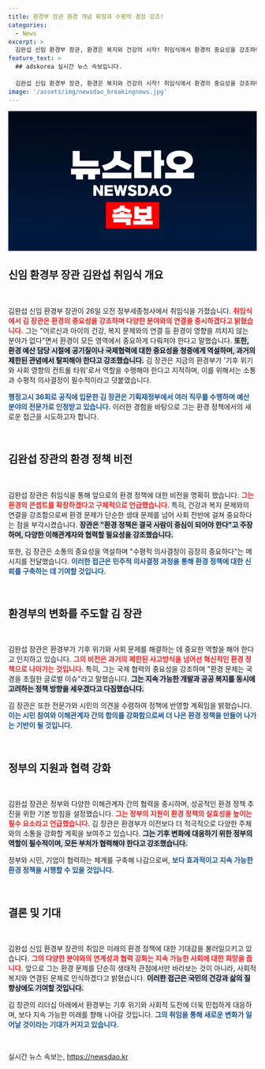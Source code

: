 ```yaml
---
title: 환경부 장관 환경 개념 확장과 수평적 결정 강조!
categories:
  - News
excerpt: >
  김완섭 신임 환경부 장관, 환경은 복지와 건강의 시작! 취임식에서 환경의 중요성을 강조하며 소통과 협력을 통한 변화 의지를 밝혔다. 새로운 환경부를 이끌어갈 그의 첫 발걸음에 누가 주목하고 있을까? 클릭으로 그 비전을 확인해보세요!
feature_text: >
  ## adskorea 실시간 뉴스 속보입니다.

  김완섭 신임 환경부 장관, 환경은 복지와 건강의 시작! 취임식에서 환경의 중요성을 강조하며 소통과 협력을 통한 변화 의지를 밝혔다. 새로운 환경부를 이끌어갈 그의 첫 발걸음에 누가 주목하고 있을까? 클릭으로 그 비전을 확인해보세요!
image: '/assets/img/newsdao_breakingnews.jpg'
---
```


<p><img src="/assets/img/newsdao_breakingnews.jpg" alt="adskorea 속보" /></p>

<h2 data-ke-size="size26">신임 환경부 장관 김완섭 취임식 개요</h2>

<p data-ke-size="size16">&nbsp;</p>

<p>김완섭 신임 환경부 장관이 26일 오전 정부세종청사에서 취임식을 가졌습니다. <b><span style="color: #ee2323;">취임식에서 김 장관은 환경의 중요성을 강조하며 다양한 분야와의 연결을 중시하겠다고 밝혔습니다.</span></b> 그는 "어르신과 아이의 건강, 복지 문제와의 연결 등 환경이 영향을 끼치지 않는 분야가 없다"면서 환경이 모든 영역에서 중요하게 다뤄져야 한다고 말했습니다. <b><span style="background-color: #21538527;">또한, 환경 예산 담당 시절에 공기질이나 국제협력에 대한 중요성을 청중에게 역설하며, 과거의 제한된 관념에서 탈피해야 한다고 강조했습니다.</span></b> 김 장관은 지금의 환경부가 '기후 위기와 사회 영향의 컨트롤 타워'로서 역할을 수행해야 한다고 지적하며, 이를 위해서는 소통과 수평적 의사결정이 필수적이라고 덧붙였습니다. </p>

<p><b><span style="color: #1a5490;">행정고시 36회로 공직에 입문한 김 장관은 기획재정부에서 여러 직무를 수행하며 예산 분야의 전문가로 인정받고 있습니다.</span></b> 이러한 경험을 바탕으로 그는 환경 정책에서의 새로운 접근을 시도하고자 합니다. </p>

<p data-ke-size="size16">&nbsp;</p>

<h2 data-ke-size="size26">김완섭 장관의 환경 정책 비전</h2>

<p data-ke-size="size16">&nbsp;</p>

<p>김완섭 장관은 취임식을 통해 앞으로의 환경 정책에 대한 비전을 명확히 했습니다. <b><span style="color: #ee2323;">그는 환경의 콘셉트를 확장하겠다고 구체적으로 언급했습니다.</span></b> 특히, 건강과 복지 문제와의 연결을 강조함으로써 환경 문제가 단순한 생태 문제를 넘어 사회 전반에 걸쳐 중요하다는 점을 부각시켰습니다. <b><span style="background-color: #21538527;">장관은 "환경 정책은 결국 사람이 중심이 되어야 한다"고 주장하며, 다양한 이해관계자와 협력할 필요성을 강조했습니다.</span></b> </p>

<p>또한, 김 장관은 소통의 중요성을 역설하며 "수평적 의사결정이 굉장히 중요하다"는 메시지를 전달했습니다. <b><span style="color: #1a5490;">이러한 접근은 민주적 의사결정 과정을 통해 환경 정책에 대한 신뢰를 구축하는 데 기여할 것입니다.</span></b></p>

<p data-ke-size="size16">&nbsp;</p>

<h2 data-ke-size="size26">환경부의 변화를 주도할 김 장관</h2>

<p data-ke-size="size16">&nbsp;</p>

<p>김완섭 장관은 환경부가 기후 위기와 사회 문제를 해결하는 데 중요한 역할을 해야 한다고 인지하고 있습니다. <b><span style="color: #ee2323;">그의 비전은 과거의 제한된 사고방식을 넘어선 혁신적인 환경 정책으로 나아가는 것입니다.</span></b> 특히, 그는 국제 협력의 중요성을 강조하며 "환경 문제는 국경을 초월한 글로벌 이슈"라고 말했습니다. <b><span style="background-color: #21538527;">그는 지속 가능한 개발과 공공 복지를 동시에 고려하는 정책 방향을 세우겠다고 다짐했습니다.</span></b></p>

<p>김 장관은 또한 전문가와 시민의 의견을 수렴하여 정책에 반영할 계획임을 밝혔습니다. <b><span style="color: #1a5490;">이는 시민 참여와 이해관계자 간의 합의를 강화함으로써 더 나은 환경 정책을 만들어 나가는 기반이 될 것입니다.</span></b></p>

<p data-ke-size="size16">&nbsp;</p>

<h2 data-ke-size="size26">정부의 지원과 협력 강화</h2>

<p data-ke-size="size16">&nbsp;</p>

<p>김완섭 장관은 정부와 다양한 이해관계자 간의 협력을 중시하며, 성공적인 환경 정책 추진을 위한 기본 방침을 설정했습니다. <b><span style="color: #ee2323;">그는 정부의 지원이 환경 정책의 실효성을 높이는 필수 요소라고 언급했습니다.</span></b> 김 장관은 환경부가 이전보다 더 적극적으로 다양한 주체와의 소통을 강화할 계획을 보여주고 있습니다. <b><span style="background-color: #21538527;">그는 기후 변화에 대응하기 위한 정부의 역할이 필수적이며, 모든 부처가 협력해야 한다고 강조했습니다.</span></b></p>

<p>정부와 시민, 기업이 협력하는 체계를 구축해 나감으로써, <b><span style="color: #1a5490;">보다 효과적이고 지속 가능한 환경 정책을 시행할 수 있을 것입니다.</span></b></p>

<p data-ke-size="size16">&nbsp;</p>

<h2 data-ke-size="size26">결론 및 기대</h2>

<p data-ke-size="size16">&nbsp;</p>

<p>김완섭 신임 환경부 장관의 취임은 미래의 환경 정책에 대한 기대감을 불러일으키고 있습니다. <b><span style="color: #ee2323;">그의 다양한 분야와의 연계성과 협력 강화는 지속 가능한 사회에 대한 희망을 줍니다.</span></b> 앞으로 그는 환경 문제를 단순히 생태적 관점에서만 바라보는 것이 아니라, 사회적 복지와 연결된 문제로 인식하겠다고 밝혔습니다. <b><span style="background-color: #21538527;">이러한 접근은 국민의 건강과 삶의 질 향상에도 기여할 것입니다.</span></b></p>

<p>김 장관의 리더십 아래에서 환경부는 기후 위기와 사회적 도전에 더욱 민첩하게 대응하며, 보다 지속 가능한 미래를 향해 나아갈 것입니다. <b><span style="color: #1a5490;">그의 취임을 통해 새로운 변화가 일어날 것이라는 기대가 커지고 있습니다.</span></b></p>

<p data-ke-size="size16">&nbsp;</p>
실시간 뉴스 속보는, <a href="https://newsdao.kr" rel="dofollow">https://newsdao.kr</a>


